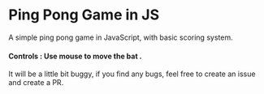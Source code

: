 # Ping Pong Game in JS

A simple ping pong game in JavaScript, with basic scoring system.

#### Controls : Use mouse to move the bat .

It will be a little bit buggy, if you find any bugs, feel free to create an issue and create a PR.
